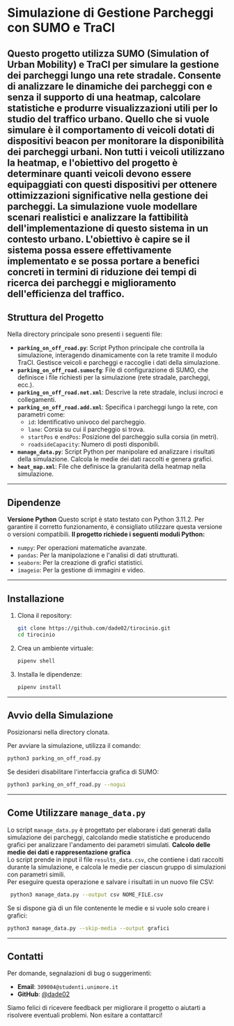 # Simulazione di Gestione Parcheggi con SUMO e TraCI

Questo progetto utilizza **SUMO** (Simulation of Urban Mobility) e **TraCI** per simulare la gestione dei parcheggi lungo una rete stradale. Consente di analizzare le dinamiche dei parcheggi con e senza il supporto di una heatmap, calcolare statistiche e produrre visualizzazioni utili per lo studio del traffico urbano. 
Quello che si vuole simulare è il comportamento di veicoli dotati di dispositivi beacon per monitorare la disponibilità dei parcheggi urbani. Non tutti i veicoli utilizzano la heatmap, e l'obiettivo del progetto è determinare quanti veicoli devono essere equipaggiati con questi dispositivi per ottenere ottimizzazioni significative nella gestione dei parcheggi. La simulazione vuole modellare scenari realistici e analizzare la fattibilità dell'implementazione di questo sistema in un contesto urbano. L'obiettivo è capire se il sistema possa essere effettivamente implementato e se possa portare a benefici concreti in termini di riduzione dei tempi di ricerca dei parcheggi e miglioramento dell'efficienza del traffico.
---
## **Struttura del Progetto**

Nella directory principale sono presenti i seguenti file:

- **`parking_on_off_road.py`**: Script Python principale che controlla la simulazione, interagendo dinamicamente con la rete tramite il modulo TraCI. Gestisce veicoli e parcheggi e raccoglie i dati della simulazione.
- **`parking_on_off_road.sumocfg`**: File di configurazione di SUMO, che definisce i file richiesti per la simulazione (rete stradale, parcheggi, ecc.).
- **`parking_on_off_road.net.xml`**: Descrive la rete stradale, inclusi incroci e collegamenti.
- **`parking_on_off_road.add.xml`**: Specifica i parcheggi lungo la rete, con parametri come:
  - `id`: Identificativo univoco del parcheggio.
  - `lane`: Corsia su cui il parcheggio si trova.
  - `startPos` e `endPos`: Posizione del parcheggio sulla corsia (in metri).
  - `roadsideCapacity`: Numero di posti disponibili.
- **`manage_data.py`**: Script Python per manipolare ed analizzare i risultati della simulazione. Calcola le medie dei dati raccolti e genera grafici.
- **`heat_map.xml`**: File che definisce la granularità della heatmap nella simulazione.
---
## **Dipendenze**
**Versione Python**
Questo script è stato testato con Python 3.11.2. Per garantire il corretto funzionamento, è consigliato utilizzare questa versione o versioni compatibili.
**Il progetto richiede i seguenti moduli Python:**
- `numpy`: Per operazioni matematiche avanzate.
- `pandas`: Per la manipolazione e l'analisi di dati strutturati.
- `seaborn`: Per la creazione di grafici statistici.
- `imageio`: Per la gestione di immagini e video.
---
## **Installazione**

1. Clona il repository:
    ```bash
    git clone https://github.com/dade02/tirocinio.git
    cd tirocinio
    ```
2. Crea un ambiente virtuale:
    ```bash
    pipenv shell
    ```
3. Installa le dipendenze:
    ```bash
    pipenv install
    ```
---
## **Avvio della Simulazione**
Posizionarsi nella directory clonata.

Per avviare la simulazione, utilizza il comando:
```bash
python3 parking_on_off_road.py
```
Se desideri disabilitare l'interfaccia grafica di SUMO:
```bash
python3 parking_on_off_road.py --nogui
```
  

---

## **Come Utilizzare `manage_data.py`**  
Lo script `manage_data.py` è progettato per elaborare i dati generati dalla simulazione dei parcheggi, calcolando medie statistiche e producendo grafici per analizzare l'andamento dei parametri simulati.
**Calcolo delle medie dei dati e rappresentazione grafica**  
Lo script prende in input il file `results_data.csv`, che contiene i dati raccolti durante la simulazione, e calcola le medie per ciascun gruppo di simulazioni con parametri simili.  
Per eseguire questa operazione e salvare i risultati in un nuovo file CSV:  
  ```bash
   python3 manage_data.py --output csv NOME_FILE.csv
  ```
Se si dispone già di un file contenente le medie e si vuole solo creare i grafici:
   ```bash
   python3 manage_data.py --skip-media --output grafici
   ```
---
## **Contatti**  
Per domande, segnalazioni di bug o suggerimenti:  
- **Email**: `309004@studenti.unimore.it`  
- **GitHub**: [@dade02](https://github.com/dade02)   

Siamo felici di ricevere feedback per migliorare il progetto o aiutarti a risolvere eventuali problemi. Non esitare a contattarci!

